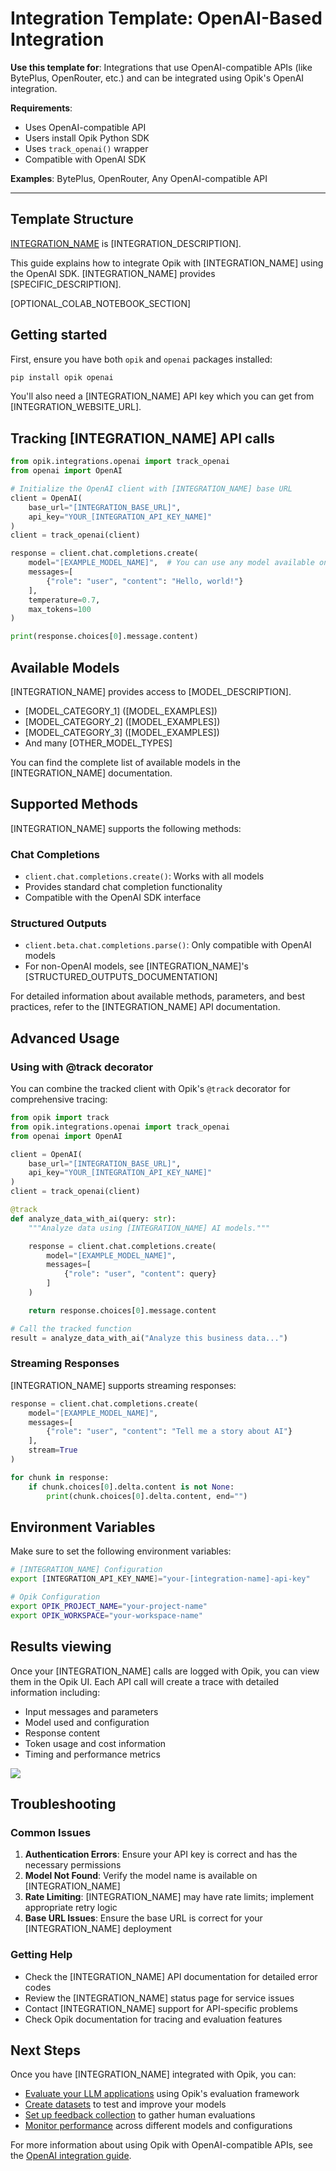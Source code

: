 # Integration Template: OpenAI-Based Integration

**Use this template for**: Integrations that use OpenAI-compatible APIs (like BytePlus, OpenRouter, etc.) and can be integrated using Opik's OpenAI integration.

**Requirements**:

- Uses OpenAI-compatible API
- Users install Opik Python SDK
- Uses `track_openai()` wrapper
- Compatible with OpenAI SDK

**Examples**: BytePlus, OpenRouter, Any OpenAI-compatible API

---

## Template Structure

[INTEGRATION_NAME]([INTEGRATION_WEBSITE_URL]) is [INTEGRATION_DESCRIPTION].

This guide explains how to integrate Opik with [INTEGRATION_NAME] using the OpenAI SDK. [INTEGRATION_NAME] provides [SPECIFIC_DESCRIPTION].

<!--
OPTIONAL: Include Colab notebook link only if a cookbook notebook exists.
If no notebook exists, remove this entire section.
-->

[OPTIONAL_COLAB_NOTEBOOK_SECTION]

## Getting started

First, ensure you have both `opik` and `openai` packages installed:

```bash
pip install opik openai
```

You'll also need a [INTEGRATION_NAME] API key which you can get from [INTEGRATION_WEBSITE_URL].

## Tracking [INTEGRATION_NAME] API calls

```python
from opik.integrations.openai import track_openai
from openai import OpenAI

# Initialize the OpenAI client with [INTEGRATION_NAME] base URL
client = OpenAI(
    base_url="[INTEGRATION_BASE_URL]",
    api_key="YOUR_[INTEGRATION_API_KEY_NAME]"
)
client = track_openai(client)

response = client.chat.completions.create(
    model="[EXAMPLE_MODEL_NAME]",  # You can use any model available on [INTEGRATION_NAME]
    messages=[
        {"role": "user", "content": "Hello, world!"}
    ],
    temperature=0.7,
    max_tokens=100
)

print(response.choices[0].message.content)
```

## Available Models

[INTEGRATION_NAME] provides access to [MODEL_DESCRIPTION].

- [MODEL_CATEGORY_1] ([MODEL_EXAMPLES])
- [MODEL_CATEGORY_2] ([MODEL_EXAMPLES])
- [MODEL_CATEGORY_3] ([MODEL_EXAMPLES])
- And many [OTHER_MODEL_TYPES]

You can find the complete list of available models in the [INTEGRATION_NAME] documentation.

## Supported Methods

[INTEGRATION_NAME] supports the following methods:

### Chat Completions

- `client.chat.completions.create()`: Works with all models
- Provides standard chat completion functionality
- Compatible with the OpenAI SDK interface

### Structured Outputs

- `client.beta.chat.completions.parse()`: Only compatible with OpenAI models
- For non-OpenAI models, see [INTEGRATION_NAME]'s [STRUCTURED_OUTPUTS_DOCUMENTATION]

For detailed information about available methods, parameters, and best practices, refer to the [INTEGRATION_NAME] API documentation.

## Advanced Usage

### Using with @track decorator

You can combine the tracked client with Opik's `@track` decorator for comprehensive tracing:

```python
from opik import track
from opik.integrations.openai import track_openai
from openai import OpenAI

client = OpenAI(
    base_url="[INTEGRATION_BASE_URL]",
    api_key="YOUR_[INTEGRATION_API_KEY_NAME]"
)
client = track_openai(client)

@track
def analyze_data_with_ai(query: str):
    """Analyze data using [INTEGRATION_NAME] AI models."""

    response = client.chat.completions.create(
        model="[EXAMPLE_MODEL_NAME]",
        messages=[
            {"role": "user", "content": query}
        ]
    )

    return response.choices[0].message.content

# Call the tracked function
result = analyze_data_with_ai("Analyze this business data...")
```

### Streaming Responses

[INTEGRATION_NAME] supports streaming responses:

```python
response = client.chat.completions.create(
    model="[EXAMPLE_MODEL_NAME]",
    messages=[
        {"role": "user", "content": "Tell me a story about AI"}
    ],
    stream=True
)

for chunk in response:
    if chunk.choices[0].delta.content is not None:
        print(chunk.choices[0].delta.content, end="")
```

## Environment Variables

Make sure to set the following environment variables:

```bash
# [INTEGRATION_NAME] Configuration
export [INTEGRATION_API_KEY_NAME]="your-[integration-name]-api-key"

# Opik Configuration
export OPIK_PROJECT_NAME="your-project-name"
export OPIK_WORKSPACE="your-workspace-name"
```

## Results viewing

Once your [INTEGRATION_NAME] calls are logged with Opik, you can view them in the Opik UI. Each API call will create a trace with detailed information including:

- Input messages and parameters
- Model used and configuration
- Response content
- Token usage and cost information
- Timing and performance metrics

<!-- Include screenshot only if you have one -->
<Frame>
  <img src="/img/tracing/[integration_name]_integration.png" />
</Frame>

<!--
Screenshot should be placed at: apps/opik-documentation/documentation/fern/img/tracing/[integration_name]_integration.png
Documentation reference path: /img/tracing/[integration_name]_integration.png
-->

## Troubleshooting

### Common Issues

1. **Authentication Errors**: Ensure your API key is correct and has the necessary permissions
2. **Model Not Found**: Verify the model name is available on [INTEGRATION_NAME]
3. **Rate Limiting**: [INTEGRATION_NAME] may have rate limits; implement appropriate retry logic
4. **Base URL Issues**: Ensure the base URL is correct for your [INTEGRATION_NAME] deployment

### Getting Help

- Check the [INTEGRATION_NAME] API documentation for detailed error codes
- Review the [INTEGRATION_NAME] status page for service issues
- Contact [INTEGRATION_NAME] support for API-specific problems
- Check Opik documentation for tracing and evaluation features

## Next Steps

Once you have [INTEGRATION_NAME] integrated with Opik, you can:

- [Evaluate your LLM applications](/evaluation/overview) using Opik's evaluation framework
- [Create datasets](/datasets/overview) to test and improve your models
- [Set up feedback collection](/feedback/overview) to gather human evaluations
- [Monitor performance](/tracing/overview) across different models and configurations

For more information about using Opik with OpenAI-compatible APIs, see the [OpenAI integration guide](/tracing/integrations/openai).

